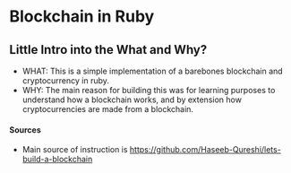 # Blockchain in Ruby

## Little Intro into the What and Why?
* WHAT: This is a simple implementation of a barebones blockchain and cryptocurrency in ruby.
* WHY: The main reason for building this was for learning purposes to understand how a blockchain works, and by extension how cryptocurrencies are made from a blockchain.


#### Sources
* Main source of instruction is https://github.com/Haseeb-Qureshi/lets-build-a-blockchain

